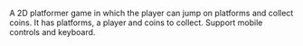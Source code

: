A 2D platformer game in which the player can jump on platforms and collect coins.
It has platforms, a player and coins to collect.
Support mobile controls and keyboard.